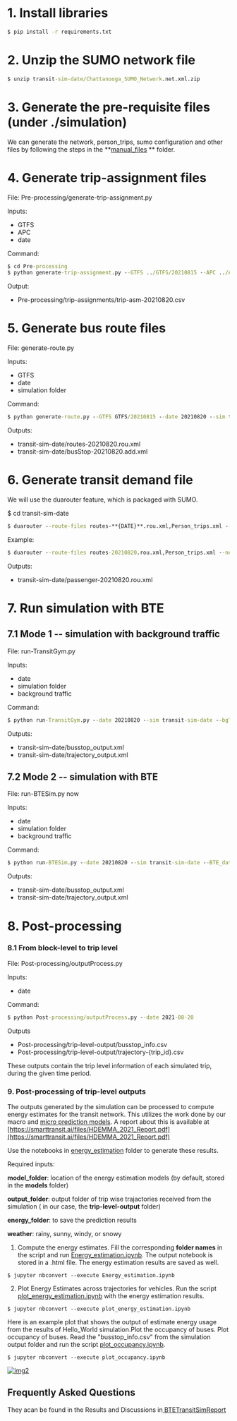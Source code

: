 # 1. Install libraries

```bat
$ pip install -r requirements.txt
```

# 2. Unzip the SUMO network file

```bat
$ unzip transit-sim-date/Chattanooga_SUMO_Network.net.xml.zip
```

# 3. Generate the pre-requisite files (under ./simulation)

We can generate the network, person_trips, sumo configuration and other files by following the steps in the **[manual_files](manual_files) ** folder.

# 4. Generate trip-assignment files

File: Pre-processing/generate-trip-assignment.py

Inputs:

- GTFS
- APC
- date

Command:

```bat
$ cd Pre-processing
$ python generate-trip-assignment.py --GTFS ../GTFS/20210815 --APC ../APC/202108.parquet --date 20210820
```

Output:

- Pre-processing/trip-assignments/trip-asm-20210820.csv

# 5. Generate bus route files

File: generate-route.py

Inputs:

- GTFS
- date
- simulation folder

Command:

```bat
$ python generate-route.py --GTFS GTFS/20210815 --date 20210820 --sim transit-sim-date
```

Outputs:

- transit-sim-date/routes-20210820.rou.xml
- transit-sim-date/busStop-20210820.add.xml

# 6. Generate transit demand file

We will use the duarouter feature, which is packaged with SUMO.

$ cd transit-sim-date

```bat
$ duarouter --route-files routes-**{DATE}**.rou.xml,Person_trips.xml --net-file Chattanooga_SUMO_Network.net.xml --unsorted-input --additional-files busStop-**{DATE}**.add.xml,parking.add.xml  --output-file passenger-**{DATE}**.rou.xml --ignore-errors
```

Example:

```bat
$ duarouter --route-files routes-20210820.rou.xml,Person_trips.xml --net-file Chattanooga_SUMO_Network.net.xml --unsorted-input --additional-files busStop-20210820.add.xml,parking.add.xml  --output-file passenger-20210820.rou.xml --ignore-errors
```

Outputs:

- transit-sim-date/passenger-20210820.rou.xml

# 7. Run simulation with BTE

## 7.1 Mode 1 -- simulation with background traffic

File: run-TransitGym.py

Inputs:

- date
- simulation folder
- background traffic

Command:

```bat
$ python run-TransitGym.py --date 20210820 --sim transit-sim-date --bgTraffic combined_trips_100k_08-25_049.rou.xml
```

Outputs:

- transit-sim-date/busstop_output.xml
- transit-sim-date/trajectory_output.xml

## 7.2 Mode 2 -- simulation with BTE

File: run-BTESim.py now

Inputs:

- date
- simulation folder
- background traffic

Command:

```bat
$ python run-BTESim.py --date 20210820 --sim transit-sim-date --BTE_data BTE/edge_speed_by_sim.pkl
```

Outputs:

- transit-sim-date/busstop_output.xml
- transit-sim-date/trajectory_output.xml

# 8. Post-processing

### 8.1 From block-level to trip level

File: Post-processing/outputProcess.py

Inputs:

- date

Command:

```bat
$ python Post-processing/outputProcess.py --date 2021-08-20
```

Outputs

- Post-processing/trip-level-output/busstop_info.csv
- Post-processing/trip-level-output/trajectory-{trip_id}.csv

These outputs contain the trip level information of each simulated trip, during the given time period.


### 9. Post-processing of trip-level outputs

The outputs generated by the simulation can be processed to compute energy estimates for the transit network. This utilizes the work done by our macro and [micro prediction models](https://github.com/smarttransit-ai/micro-energy-prediction). A report about this is available at [https://smarttransit.ai/files/HDEMMA_2021_Report.pdf](https://smarttransit.ai/files/HDEMMA_2021_Report.pdf)

Use the notebooks in [energy_estimation](energy_estimation) folder to generate these results.

Required inputs: 

**model_folder**: location of the energy estimation models (by default, stored in the **models** folder)

**output_folder**: output folder of trip wise trajactories received from the simulation ( in our case, the **trip-level-output** folder)

**energy_folder**: to save the prediction results

**weather**: rainy, sunny, windy, or snowy

1. Compute the energy estimates. Fill the corresponding **folder names** in the script and run [Energy_estimation.ipynb](energy_estimation/Energy_estimation.ipynb). The output notebook is stored in a .html file. The energy estimation results are saved as well.

```
$ jupyter nbconvert --execute Energy_estimation.ipynb
```

2. Plot Energy Estimates across trajectories for vehicles. Run the script [plot_energy_estimation.ipynb](energy_estimation/plot_energy_estimation.ipynb) with the energy estimation results.

```
$ jupyter nbconvert --execute plot_energy_estimation.ipynb
```

Here is an example plot that shows the output of estimate energy usage from the results of Hello_World simulation.Plot the occupancy of buses.  Plot occupancy of buses. Read the "busstop_info.csv" from the simulation output folder and run the script [plot_occupancy.ipynb](manual_files/output/visulization%20example/plot_occupancy.ipynb).

```
$ jupyter nbconvert --execute plot_occupancy.ipynb
```

[![img2](https://file+.vscode-resource.vscode-cdn.net/e%3A/github-desktop/transit-gym/sim_with_bg_traffic/resources/hello_world_plot.PNG)](sim_without_bg_traffic\resources\hello_world_plot.PNG)

## Frequently Asked Questions

They acan be found in the Results and Discussions in[ BTETransitSimReport](..\docs\BTETransitSimReport.pdf)
